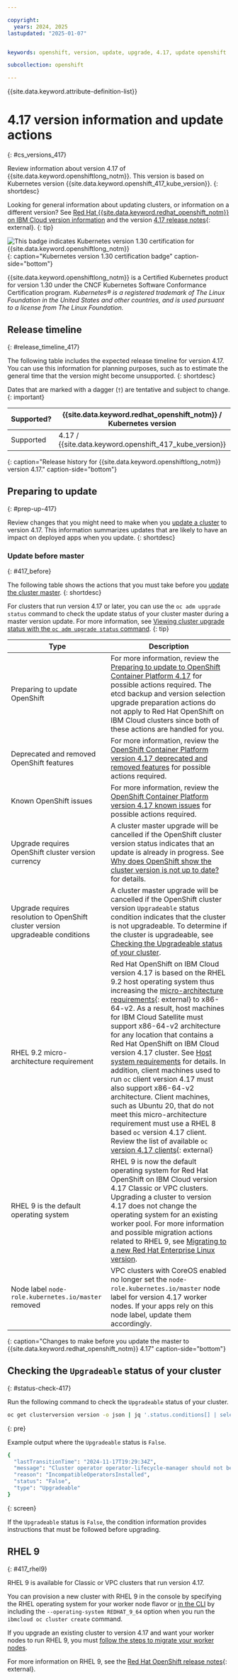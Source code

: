 ```yaml
---

copyright:
  years: 2024, 2025
lastupdated: "2025-01-07"


keywords: openshift, version, update, upgrade, 4.17, update openshift

subcollection: openshift

---
```


{{site.data.keyword.attribute-definition-list}}


# 4.17 version information and update actions
{: #cs_versions_417}

Review information about version 4.17 of {{site.data.keyword.openshiftlong_notm}}. This version is based on Kubernetes version {{site.data.keyword.openshift_417_kube_version}}. 
{: shortdesc}

Looking for general information about updating clusters, or information on a different version? See [Red Hat {{site.data.keyword.redhat_openshift_notm}} on IBM Cloud version information](/docs/openshift?topic=openshift-openshift_versions) and the version [4.17 release notes](https://docs.openshift.com/container-platform/4.17/release_notes/ocp-4-17-release-notes.html#ocp-4-17-release-notes){: external}.
{: tip}


![This badge indicates Kubernetes version 1.30 certification for {{site.data.keyword.openshiftlong_notm}}](images/certified-kubernetes-color.svg){: caption="Kubernetes version 1.30 certification badge" caption-side="bottom"}

{{site.data.keyword.openshiftlong_notm}} is a Certified Kubernetes product for version 1.30 under the CNCF Kubernetes Software Conformance Certification program. _Kubernetes® is a registered trademark of The Linux Foundation in the United States and other countries, and is used pursuant to a license from The Linux Foundation._


## Release timeline 
{: #release_timeline_417}

The following table includes the expected release timeline for version 4.17. You can use this information for planning purposes, such as to estimate the general time that the version might become unsupported. 
{: shortdesc}

Dates that are marked with a dagger (`†`) are tentative and subject to change.
{: important}

| Supported? | {{site.data.keyword.redhat_openshift_notm}} / Kubernetes version | Release date | Unsupported date |
| --- | --- | --- | --- |
| Supported | 4.17 / {{site.data.keyword.openshift_417_kube_version}} | {{site.data.keyword.openshift_417_release_date}} | {{site.data.keyword.openshift_417_unsupported_date}}`†` |
{: caption="Release history for {{site.data.keyword.openshiftlong_notm}} version 4.17." caption-side="bottom"}


## Preparing to update
{: #prep-up-417}

Review changes that you might need to make when you [update a cluster](/docs/openshift?topic=openshift-update) to version 4.17. This information summarizes updates that are likely to have an impact on deployed apps when you update.
{: shortdesc}


### Update before master
{: #417_before}

The following table shows the actions that you must take before you [update the cluster master](/docs/openshift?topic=openshift-update#master).
{: shortdesc}

For clusters that run version 4.17 or later, you can use the `oc adm upgrade status` command to check the update status of your cluster master during a master version update. For more information, see [Viewing cluster upgrade status with the `oc adm upgrade status` command](/docs/openshift?topic=openshift-upgrade-status).
{: tip}

| Type | Description |
| --- | --- |
| Preparing to update OpenShift | For more information, review the [Preparing to update to OpenShift Container Platform 4.17](https://docs.openshift.com/container-platform/4.17/updating/preparing_for_updates/updating-cluster-prepare.html) for possible actions required. The etcd backup and version selection upgrade preparation actions do not apply to Red Hat OpenShift on IBM Cloud clusters since both of these actions are handled for you. |
| Deprecated and removed OpenShift features | For more information, review the [OpenShift Container Platform version 4.17 deprecated and removed features](https://docs.openshift.com/container-platform/4.17/release_notes/ocp-4-17-release-notes.html#ocp-4-17-deprecated-removed-features_release-notes) for possible actions required. |
| Known OpenShift issues | For more information, review the [OpenShift Container Platform version 4.17 known issues](https://docs.openshift.com/container-platform/4.17/release_notes/ocp-4-17-release-notes.html#ocp-4-17-known-issues_release-notes) for possible actions required. |
| Upgrade requires OpenShift cluster version currency | A cluster master upgrade will be cancelled if the OpenShift cluster version status indicates that an update is already in progress. See [Why does OpenShift show the cluster version is not up to date?](/docs/openshift?topic=openshift-ts-cluster-version-downlevel) for details. |
| Upgrade requires resolution to OpenShift cluster version upgradeable conditions | A cluster master upgrade will be cancelled if the OpenShift cluster version `Upgradeable` status condition indicates that the cluster is not upgradeable. To determine if the cluster is upgradeable, see [Checking the Upgradeable status of your cluster](/docs/openshift?topic=openshift-cs_versions_417#status-check-417). |
| RHEL 9.2 micro-architecture requirement | Red Hat OpenShift on IBM Cloud version 4.17 is based on the RHEL 9.2 host operating system thus increasing the [micro-architecture requirements](https://docs.openshift.com/container-platform/4.17/updating/preparing_for_updates/updating-cluster-prepare.html#rhel-micro-architecture-update-requirements){: external} to x86-64-v2. As a result, host machines for IBM Cloud Satellite must support x86-64-v2 architecture for any location that contains a Red Hat OpenShift on IBM Cloud version 4.17 cluster. See [Host system requirements](/docs/satellite?topic=satellite-host-reqs) for details. In addition, client machines used to run `oc` client version 4.17 must also support x86-64-v2 architecture. Client machines, such as Ubuntu 20, that do not meet this micro-architecture requirement must use a RHEL 8 based `oc` version 4.17 client. Review the list of available `oc` [version 4.17 clients](https://mirror.openshift.com/pub/openshift-v4/clients/ocp/stable-4.17/){: external} |
| RHEL 9 is the default operating system | RHEL 9 is now the default operating system for Red Hat OpenShift on IBM Cloud version 4.17 Classic or VPC clusters. Upgrading a cluster to version 4.17 does not change the operating system for an existing worker pool. For more information and possible migration actions related to RHEL 9, see [Migrating to a new Red Hat Enterprise Linux version](/docs/openshift?topic=openshift-rhel_migrate). |
| Node label `node-role.kubernetes.io/master` removed | VPC clusters with CoreOS enabled no longer set the `node-role.kubernetes.io/master` node label for version 4.17 worker nodes. If your apps rely on this node label, update them accordingly. |
{: caption="Changes to make before you update the master to {{site.data.keyword.redhat_openshift_notm}} 4.17" caption-side="bottom"}

## Checking the `Upgradeable` status of your cluster
{: #status-check-417}

Run the following command to check the `Upgradeable` status of your cluster.

```sh
oc get clusterversion version -o json | jq '.status.conditions[] | select(.type == "Upgradeable")'
```
{: pre}

Example output where the `Upgradeable` status is `False`.

```sh
{
  "lastTransitionTime": "2024-11-17T19:29:34Z",
  "message": "Cluster operator operator-lifecycle-manager should not be upgraded between minor versions: ClusterServiceVersions blocking cluster upgrade: default/test is incompatible with OpenShift minor versions greater than 4.16",
  "reason": "IncompatibleOperatorsInstalled",
  "status": "False",
  "type": "Upgradeable"
}
```
{: screen}

If the `Upgradeable` status is `False`, the condition information provides instructions that must be followed before upgrading.


## RHEL 9
{: #417_rhel9}

RHEL 9 is available for Classic or VPC clusters that run version 4.17.

You can provision a new cluster with RHEL 9 in the console by specifying the RHEL operating system for your worker node flavor or [in the CLI](/docs/openshift?topic=openshift-kubernetes-service-cli#cli_cluster-create-vpc-gen2) by including the `--operating-system REDHAT_9_64` option when you run the `ibmcloud oc cluster create` command. 

If you upgrade an existing cluster to version 4.17 and want your worker nodes to run RHEL 9, you must [follow the steps to migrate your worker nodes](/docs/openshift?topic=openshift-rhel_migrate).

For more information on RHEL 9, see the [Red Hat OpenShift release notes](https://docs.redhat.com/en/documentation/red_hat_enterprise_linux/9/html/9.4_release_notes/index){: external}. 
